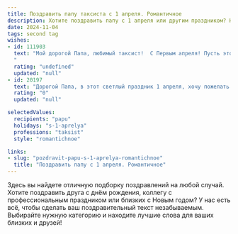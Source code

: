 ```yaml
---
title: Поздравить папу таксиста с 1 апреля. Романтичное
description: Хотите поздравить папу с 1 апреля или другим праздником? Наш ИИ создаст незабываемое поздравление, а вы обязательно выделитесь среди других.  
date: 2024-11-04
tags: second tag
wishes:
- id: 111903
  text: "Мой дорогой Папа, любимый таксист!  С Первым апреля! Пусть этот день,  наполненный шутками и улыбками,  будет таким же ярким и незабываемым, как и ты сам.  Знай, что твоя любовь — это мой самый надёжный маршрут к счастью,  и никакие пробки не смогут его остановить.  Целую тебя крепко-крепко!
  "
  rating: "undefined"
  updated: "null"
- id: 20197
  text: "Дорогой Папа, в этот светлый праздник 1 апреля, хочу пожелать тебе неиссякаемой энергии и радости. Как таксист, ты каждый день отправляешься в путешествие по дорогам жизни, и я надеюсь, что каждая твоя остановка будет наполнена любовью и улыбками. Пусть твои дни будут яркими, как светофоры на улицах, и пусть ты всегда найдешь правильное направление к счастью. С любовью и благодарностью за все, что ты делаешь, поздравляю тебя с Днем смеха и желаю тебе романтических прогулок под луной и звездным небом."
  rating: "0"
  updated: "null"

selectedValues:
  recipients: "papu"
  holidays: "s-1-aprelya"
  professions: "taksist"
  style: "romantichnoe"

links:
- slug: "pozdravit-papu-s-1-aprelya-romantichnoe"
  title: "Поздравить папу с 1 апреля. Романтичное"
---
```


Здесь вы найдете отличную подборку поздравлений на любой случай. 
Хотите поздравить друга с днём рождения, коллегу с профессиональным праздником или близких с Новым годом? У нас есть всё, чтобы сделать ваш поздравительный текст незабываемым. Выбирайте нужную категорию и находите лучшие слова для ваших близких и друзей!

